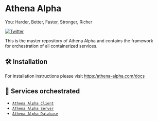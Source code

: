 # Athena Alpha
You: Harder, Better, Faster, Stronger, Richer

[![Twitter](https://img.shields.io/twitter/follow/athena_alpha_?style=social)](https://twitter.com/athena_alpha_)

This is the master repository of Athena Alpha and contains the framework for orchestration of all containerized services.

## 🛠 Installation

For installation instructions please visit [https:/athena-alpha.com/docs](https:/athena-alpha.com/docs)

## 🎹 Services orchestrated

- [`Athena Alpha Client`](https://github.com/athena-alpha/athena-alpha-client)
- [`Athena Alpha Server`](https://github.com/athena-alpha/athena-alpha-server)
- [`Athena Alpha Database`](https://github.com/athena-alpha/athena-alpha-db)
